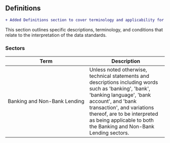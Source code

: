 ## Definitions

```diff
+ Added Definitions section to cover terminology and applicability for Banking and Non-Bank Lending
```

This section outlines specific descriptions, terminology, and conditions that relate to the interpretation of the data standards.

### Sectors
| Term | Description |
| ---- | ----------- |
| <span style="white-space:nowrap">Banking and Non-Bank Lending</span> | Unless noted otherwise, technical statements and descriptions including words such as 'banking', 'bank', 'banking language', 'bank account', and 'bank transaction', and variations thereof, are to be interpreted as being applicable to both the Banking and Non-Bank Lending sectors. |

